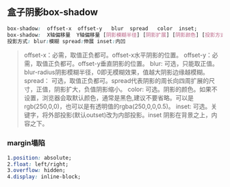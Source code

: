 ## 盒子阴影box-shadow

```css
box-shadow:  offset-x  offset-y   blur  spread   color  inset;
box-shadow:  X轴偏移量  Y轴偏移量 [阴影模糊半径] [阴影扩展] [阴影颜色] [投影方式];
投影方式: blur:模糊 spread:伸展 inset:内凹
```

> offset-x：必需，取值正负都可。offset-x水平阴影的位置。
> offset-y：必需，取值正负都可。offset-y垂直阴影的位置。
> blur:          可选，只能取正值。blur-radius阴影模糊半径，0即无模糊效果，值越大阴影边缘越模糊。
> spread：  可选，取值正负都可。spread代表阴影的周长向四周扩展的尺寸，正值，阴影扩大，负值阴影缩小。
> color:        可选。阴影的颜色。如果不设置，浏览器会取默认颜色，通常是黑色,建议不要省略。可以是rgb(250,0,0)，也可以是有透明值的rgba(250,0,0,0.5)。
> inset:         可选。关键字，将外部投影(默认outset)改为内部投影。inset 阴影在背景之上，内容之下。



### margin塌陷

```css
1.position: absolute;
2.float: left/right;
3.overflow: hidden;
4.display: inline-block;
```


<Valine></Valine>
